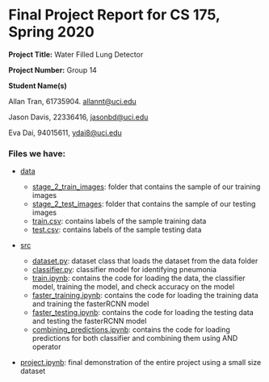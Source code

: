 # Final Project Report for CS 175, Spring 2020
**Project Title:** Water Filled Lung Detector

**Project Number:** Group 14

**Student Name(s)**

Allan Tran, 61735904. allannt@uci.edu

Jason Davis, 22336416, jasonbd@uci.edu

Eva Dai, 94015611, ydai8@uci.edu

### Files we have:

* [data](./data)
  - [stage_2_train_images](./data/stage_2_train_images): folder that contains the sample of our training images
  - [stage_2_test_images](./data/stage_2_test_images): folder that contains the sample of our testing images
  - [train.csv](./data/train.csv): contains labels of the sample training data
  - [test.csv](./data/test.csv): contains labels of the sample testing data
 
* [src](./src)
  - [dataset.py](./src/dataset.py): dataset class that loads the dataset from the data folder
  - [classifier.py](./src/classifier.py): classifier model for identifying pneumonia
  - [train.ipynb](./src/train.ipynb): contains the code for loading the data, the classifier model, training the model, and check accuracy on the model
  - [faster_training.ipynb](./src/faster_training.ipynb): contains the code for loading the training data and training the fasterRCNN model
  - [faster_testing.ipynb](./src/faster_testing.ipynb): contains the code for loading the testing data and testing the fasterRCNN model
  - [combining_predictions.ipynb](./src/combining_predictions.ipynb): contains the code for loading predictions for both classifier and combining them using AND operator

* [project.ipynb](./project.ipynb): final demonstration of the entire project using a small size dataset